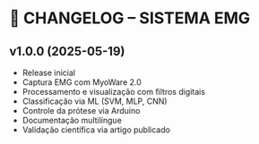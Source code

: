 # 📜 CHANGELOG – SISTEMA EMG

## v1.0.0 (2025-05-19)

- Release inicial
- Captura EMG com MyoWare 2.0
- Processamento e visualização com filtros digitais
- Classificação via ML (SVM, MLP, CNN)
- Controle da prótese via Arduino
- Documentação multilíngue
- Validação científica via artigo publicado
